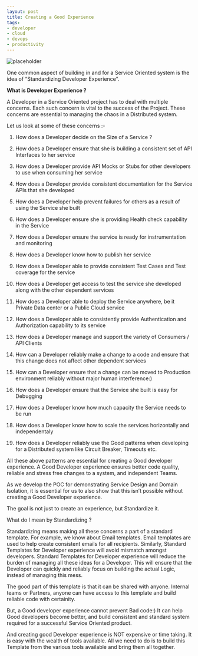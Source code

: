 ```yaml
---
layout: post
title: Creating a Good Experience
tags:
- developer
- cloud
- devops
- productivity
---
```


![placeholder](https://vivekjuneja.files.wordpress.com/2015/04/developer-experience.jpg?w=660
 "freaking awesome")


One common aspect of building in and for a Service Oriented system is the idea of “Standardizing Developer Experience”.

**What is Developer Experience ?**

A Developer in a Service Oriented project has to deal with multiple concerns. Each such concern is vital to the success of the Project. These concerns are essential to managing the chaos in a Distributed system.

Let us look at some of these concerns :-

1. How does a Developer decide on the Size of a Service ?

2. How does a Developer ensure that she is building a consistent set of API Interfaces to her service

3. How does a Developer provide API Mocks or Stubs for other developers to use when consuming her service

4. How does a Developer provide consistent documentation for the Service APIs that she developed

5. How does a Developer help prevent failures for others as a result of using the Service she built

6. How does a Developer ensure she is providing Health check capability in the Service

7. How does a Developer ensure the service is ready for instrumentation and monitoring

8. How does a Developer know how to publish her service

9. How does a Developer able to provide consistent Test Cases and Test coverage for the service

10. How does a Developer get access to test the service she developed along with the other dependent services

11. How does a Developer able to deploy the Service anywhere, be it Private Data center or a Public Cloud service

12. How does a Developer able to consistently provide Authentication and Authorization capability to its service

13. How does a Developer manage and support the variety of Consumers / API Clients

14. How can a Developer reliably make a change to a code and ensure that this change does not affect other dependent services

15. How can a Developer ensure that a change can be moved to Production environment reliably without major human interference:)

16. How does a Developer ensure that the Service she built is easy for Debugging

17. How does a Developer know how much capacity the Service needs to be run

18. How does a Developer know how to scale the services horizontally and independentaly

19. How does a Developer reliably use the Good patterns when developing for a Distributed system like Circuit Breaker, Timeouts etc.

All these above patterns are essential for creating a Good developer experience. A Good Developer experience ensures better code quality, reliable and stress free changes to a system, and independent Teams.

As we develop the POC for demonstrating Service Design and Domain Isolation, it is essential for us to also show that this isn’t possible without creating a Good Developer experience.

The goal is not just to create an experience, but Standardize it.

What do I mean by Standardizing ?

Standardizing means making all these concerns a part of a standard template. For example, we know about Email templates. Email templates are used to help create consistent emails for all recipients. Similarly, Standard Templates for Developer experience will avoid mismatch amongst developers. Standard Templates for Developer experience will reduce the burden of managing all these ideas for a Developer. This will ensure that the Developer can quickly and reliably focus on building the actual Logic, instead of managing this mess.

The good part of this template is that it can be shared with anyone. Internal teams or Partners, anyone can have access to this template and build reliable code with certainity.

But, a Good developer experience cannot prevent Bad code:) It can help Good developers become better, and build consistent and standard system required for a successful Service Oriented product.

And creating good Developer experience is NOT expensive or time taking. It is easy with the wealth of tools available. All we need to do is to build this Template from the various tools available and bring them all together.